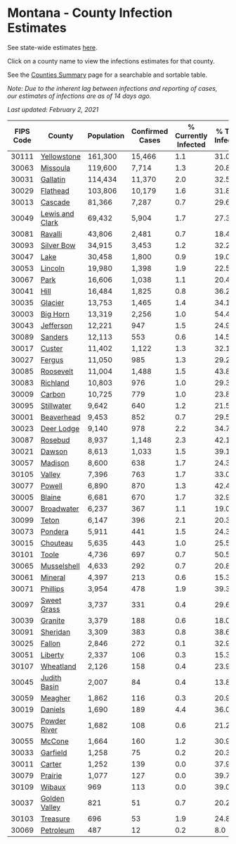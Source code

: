 # Montana - County Infection Estimates

See state-wide estimates [here](/infections/us-mt).

Click on a county name to view the infections estimates for that county.

See the [Counties Summary](/infections/summary-counties) page for a searchable and sortable table.

*Note: Due to the inherent lag between infections and reporting of cases, our estimates of infections are as of 14 days ago.*

*Last updated: February 2, 2021*

|   FIPS Code |                             County |   Population |   Confirmed Cases |   % Currently Infected |   % Total Infected |
|-------------|------------------------------------|--------------|-------------------|------------------------|--------------------|
|       30111 |         [Yellowstone](yellowstone) |      161,300 |            15,466 |                    1.1 |               31.0 |
|       30063 |               [Missoula](missoula) |      119,600 |             7,714 |                    1.3 |               20.8 |
|       30031 |               [Gallatin](gallatin) |      114,434 |            11,370 |                    2.0 |               32.5 |
|       30029 |               [Flathead](flathead) |      103,806 |            10,179 |                    1.6 |               31.8 |
|       30013 |                 [Cascade](cascade) |       81,366 |             7,287 |                    0.7 |               29.6 |
|       30049 | [Lewis and Clark](lewis-and-clark) |       69,432 |             5,904 |                    1.7 |               27.3 |
|       30081 |                 [Ravalli](ravalli) |       43,806 |             2,481 |                    0.7 |               18.4 |
|       30093 |           [Silver Bow](silver-bow) |       34,915 |             3,453 |                    1.2 |               32.2 |
|       30047 |                       [Lake](lake) |       30,458 |             1,800 |                    0.9 |               19.0 |
|       30053 |                 [Lincoln](lincoln) |       19,980 |             1,398 |                    1.9 |               22.5 |
|       30067 |                       [Park](park) |       16,606 |             1,038 |                    1.1 |               20.4 |
|       30041 |                       [Hill](hill) |       16,484 |             1,825 |                    0.8 |               36.2 |
|       30035 |                 [Glacier](glacier) |       13,753 |             1,465 |                    1.4 |               34.1 |
|       30003 |               [Big Horn](big-horn) |       13,319 |             2,256 |                    1.0 |               54.4 |
|       30043 |             [Jefferson](jefferson) |       12,221 |               947 |                    1.5 |               24.9 |
|       30089 |                 [Sanders](sanders) |       12,113 |               553 |                    0.6 |               14.5 |
|       30017 |                   [Custer](custer) |       11,402 |             1,122 |                    1.3 |               32.1 |
|       30027 |                   [Fergus](fergus) |       11,050 |               985 |                    1.3 |               29.2 |
|       30085 |             [Roosevelt](roosevelt) |       11,004 |             1,488 |                    1.5 |               43.8 |
|       30083 |               [Richland](richland) |       10,803 |               976 |                    1.0 |               29.3 |
|       30009 |                   [Carbon](carbon) |       10,725 |               779 |                    1.0 |               23.8 |
|       30095 |           [Stillwater](stillwater) |        9,642 |               640 |                    1.2 |               21.5 |
|       30001 |           [Beaverhead](beaverhead) |        9,453 |               852 |                    0.7 |               29.5 |
|       30023 |           [Deer Lodge](deer-lodge) |        9,140 |               978 |                    2.2 |               34.7 |
|       30087 |                 [Rosebud](rosebud) |        8,937 |             1,148 |                    2.3 |               42.1 |
|       30021 |                   [Dawson](dawson) |        8,613 |             1,033 |                    1.5 |               39.1 |
|       30057 |                 [Madison](madison) |        8,600 |               638 |                    1.7 |               24.3 |
|       30105 |                   [Valley](valley) |        7,396 |               763 |                    1.7 |               33.0 |
|       30077 |                   [Powell](powell) |        6,890 |               870 |                    1.3 |               42.4 |
|       30005 |                   [Blaine](blaine) |        6,681 |               670 |                    1.7 |               32.9 |
|       30007 |           [Broadwater](broadwater) |        6,237 |               367 |                    1.1 |               19.0 |
|       30099 |                     [Teton](teton) |        6,147 |               396 |                    2.1 |               20.3 |
|       30073 |                 [Pondera](pondera) |        5,911 |               441 |                    1.5 |               24.3 |
|       30015 |               [Chouteau](chouteau) |        5,635 |               443 |                    1.0 |               25.5 |
|       30101 |                     [Toole](toole) |        4,736 |               697 |                    0.7 |               50.5 |
|       30065 |         [Musselshell](musselshell) |        4,633 |               292 |                    0.7 |               20.8 |
|       30061 |                 [Mineral](mineral) |        4,397 |               213 |                    0.6 |               15.3 |
|       30071 |               [Phillips](phillips) |        3,954 |               478 |                    1.9 |               39.3 |
|       30097 |         [Sweet Grass](sweet-grass) |        3,737 |               331 |                    0.4 |               29.6 |
|       30039 |                 [Granite](granite) |        3,379 |               188 |                    0.6 |               18.0 |
|       30091 |               [Sheridan](sheridan) |        3,309 |               383 |                    0.8 |               38.6 |
|       30025 |                   [Fallon](fallon) |        2,846 |               272 |                    0.1 |               32.9 |
|       30051 |                 [Liberty](liberty) |        2,337 |               106 |                    0.3 |               15.3 |
|       30107 |             [Wheatland](wheatland) |        2,126 |               158 |                    0.4 |               23.9 |
|       30045 |       [Judith Basin](judith-basin) |        2,007 |                84 |                    0.4 |               13.8 |
|       30059 |                 [Meagher](meagher) |        1,862 |               116 |                    0.3 |               20.9 |
|       30019 |                 [Daniels](daniels) |        1,690 |               189 |                    4.4 |               36.0 |
|       30075 |       [Powder River](powder-river) |        1,682 |               108 |                    0.6 |               21.2 |
|       30055 |                   [McCone](mccone) |        1,664 |               160 |                    1.2 |               30.9 |
|       30033 |               [Garfield](garfield) |        1,258 |                75 |                    0.2 |               20.3 |
|       30011 |                   [Carter](carter) |        1,252 |               139 |                    0.0 |               37.9 |
|       30079 |                 [Prairie](prairie) |        1,077 |               127 |                    0.0 |               39.7 |
|       30109 |                   [Wibaux](wibaux) |          969 |               113 |                    0.0 |               39.0 |
|       30037 |     [Golden Valley](golden-valley) |          821 |                51 |                    0.7 |               20.2 |
|       30103 |               [Treasure](treasure) |          696 |                53 |                    1.9 |               24.8 |
|       30069 |             [Petroleum](petroleum) |          487 |                12 |                    0.2 |                8.0 |